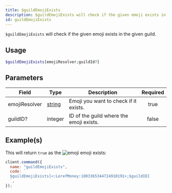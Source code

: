 ```yaml
---
title: $guildEmojiExists
description: $guildEmojiExists will check if the given emoji exists in the given guild.
id: guildEmojiExists
---
```


`$guildEmojiExists` will check if the given emoji exists in the given guild.

## Usage

```php
$guildEmojiExists[emojiResolver;guildId?]
```

## Parameters

| Field         | Type                                                                                              | Description                             | Required |
| ------------- | ------------------------------------------------------------------------------------------------- | --------------------------------------- | :------: |
| emojiResolver | [string](https://developer.mozilla.org/en-US/docs/Web/JavaScript/Reference/Global_Objects/String) | Emoji you want to check if it exists.   |   true   |
| guildID?      | integer                                                                                           | ID of the guild where the emoji exists. |  false   |

## Example(s)

This will return `true` as
the ![emoji](https://cdn.discordapp.com/emojis/1003365344724910191.webp?size=16&quality=lossless) emoji exists:

```javascript
client.command({
  name: "guildEmojiExists",
  code: `
  $guildEmojiExists[<:LerefMoney:1003365344724910191>;$guildID]
  `,
});
```
